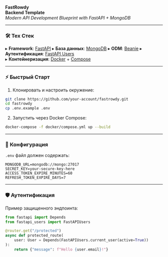 **FastRowdy**  
**Backend Template**  
*Modern API Development Blueprint with FastAPI + MongoDB*  

---

### 🛠 **Тех Стек**  
▸ **Framework**: [FastAPI](https://fastapi.tiangolo.com/)
▸ **База данных**: [MongoDB](https://www.mongodb.com/)
▸ **ODM**: [Beanie](https://roman-right.github.io/beanie/)
▸ **Аутентификация**: [FastAPI Users](https://fastapi-users.github.io/fastapi-users/)  
▸ **Контейнеризация**: [Docker](https://www.docker.com/) + [Compose](https://docs.docker.com/compose/) 

---

### ⚡ **Быстрый Старт**  
1. Клонировать и настроить окружение:  
```bash
git clone https://github.com/your-account/fastrowdy.git
cd fastrowdy
cp .env.example .env
```
2. Запустить через Docker Compose:  
```bash
docker-compose -f docker/compose.yml up --build
```

---

### 🔧 **Конфигурация**  
`.env` файл должен содержать:  
```env
MONGODB_URL=mongodb://mongo:27017
SECRET_KEY=your-secure-key-here
ACCESS_TOKEN_EXPIRE_MINUTES=60
REFRESH_TOKEN_EXPIRE_DAYS=7
```

---

### 🛡 **Аутентификация**  
Пример защищенного эндпоинта:  
```python
from fastapi import Depends
from fastapi_users import FastAPIUsers

@router.get("/protected")
async def protected_route(
    user: User = Depends(FastAPIUsers.current_user(active=True))
):
    return {"message": f"Hello {user.email}!"}
```
